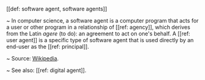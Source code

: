 [[def: software agent, software agents]]

~ In computer science, a software agent is a computer program that acts for a user or other program in a relationship of [[ref: agency]], which derives from the Latin *agere* (to do): an agreement to act on one's behalf. A [[ref: user agent]] is a specific type of software agent that is used directly by an end-user as the [[ref: principal]].

~ Source: [Wikipedia](https://en.wikipedia.org/wiki/Software_agent).

~ See also: [[ref: digital agent]].
